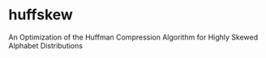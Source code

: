 # huffskew
An Optimization of the Huffman Compression Algorithm for Highly Skewed Alphabet Distributions
